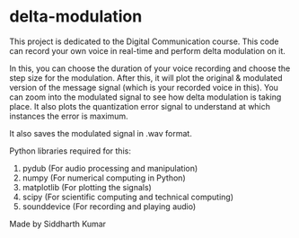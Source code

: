 # delta-modulation
This project is dedicated to the Digital Communication course.
This code can record your own voice in real-time and perform delta modulation on it.

In this, you can choose the duration of your voice recording and choose the step size for the modulation.
After this, it will plot the original & modulated version of the message signal (which is your recorded voice in this). You can zoom into the modulated signal to see how delta modulation is taking place. It also plots the quantization error signal to understand at which instances the error is maximum.

It also saves the modulated signal in .wav format.

Python libraries required for this:
1. pydub (For audio processing and manipulation)
2. numpy (For numerical computing in Python)
3. matplotlib (For plotting the signals)
4. scipy (For scientific computing and technical computing)
5. sounddevice (For recording and playing audio)

Made by Siddharth Kumar
